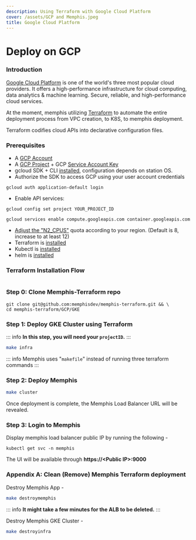 ```yaml
---
description: Using Terraform with Google Cloud Platform
cover: /assets/GCP and Memphis.jpeg
title: Google Cloud Platform
---
```


# Deploy on GCP

### Introduction

[Google Cloud Platform](https://cloud.google.com/) is one of the world's three most popular cloud providers. It offers a high-performance infrastructure for cloud computing, data analytics & machine learning. Secure, reliable, and high-performance cloud services.

At the moment, memphis utilizing [Terraform](https://www.terraform.io/) to automate the entire deployment process from VPC creation, to K8S, to memphis deployment.

Terraform codifies cloud APIs into declarative configuration files.

### Prerequisites

* A [GCP Account](https://console.cloud.google.com/)
* A [GCP Project](https://console.cloud.google.com/projectcreate) + GCP [Service Account Key](https://cloud.google.com/iam/docs/creating-managing-service-account-keys#iam-service-account-keys-create-console)
* gcloud SDK + CLI [installed](https://cloud.google.com/sdk/docs/quickstarts), configuration depends on station OS.
* Authorize the SDK to access GCP using your user account credentials

```
gcloud auth application-default login
```

* Enable API services:

```
gcloud config set project YOUR_PROJECT_ID
```

```
gcloud services enable compute.googleapis.com container.googleapis.com
```

* [Adjust the "N2\_CPUS"](https://cloud.google.com/docs/quota) quota according to your region. (Default is 8, increase to at least 12)
* Terraform is [installed](https://learn.hashicorp.com/tutorials/terraform/install-cli?in=terraform/aws-get-started)
* Kubectl is [installed](https://kubernetes.io/docs/tasks/tools/install-kubectl/)
* helm is [installed](https://helm.sh/docs/intro/install/)

### Terraform Installation Flow

<figure><img src="/assets/gcp memphis terraform.png" alt=""><figcaption></figcaption></figure>

### Step 0: Clone Memphis-Terraform repo

```
git clone git@github.com:memphisdev/memphis-terraform.git && \
cd memphis-terraform/GCP/GKE
```

### Step 1: Deploy GKE Cluster using Terraform

::: info
**In this step, you will need your `projectID`.**
:::

```bash
make infra
```

::: info
Memphis uses "`makefile`" instead of running three terraform commands
:::

### Step 2: Deploy Memphis

```bash
make cluster
```

Once deployment is complete, the Memphis Load Balancer URL will be revealed.

### Step 3: Login to Memphis

Display memphis load balancer public IP by running the following -

```
kubectl get svc -n memphis
```

The UI will be available through **https://\<Public IP>:9000**

### Appendix A: Clean (Remove) Memphis Terraform deployment

Destroy Memphis App -

```bash
make destroymemphis
```

::: info
**It might take a few minutes for the ALB to be deleted.**
:::

Destroy Memphis GKE Cluster -

```bash
make destroyinfra
```
